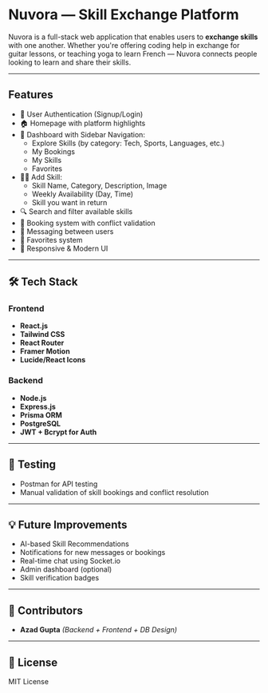 #  Nuvora — Skill Exchange Platform

Nuvora is a full-stack web application that enables users to **exchange skills** with one another. Whether you're offering coding help in exchange for guitar lessons, or teaching yoga to learn French — Nuvora connects people looking to learn and share their skills.

---

##  Features

- 👤 User Authentication (Signup/Login)
- 🏠 Homepage with platform highlights
- 📂 Dashboard with Sidebar Navigation:
  - Explore Skills (by category: Tech, Sports, Languages, etc.)
  - My Bookings
  - My Skills
  - Favorites
- 🧑‍🏫 Add Skill:
  - Skill Name, Category, Description, Image
  - Weekly Availability (Day, Time)
  - Skill you want in return
- 🔍 Search and filter available skills
- 📅 Booking system with conflict validation
- 💬 Messaging between users
- 📌 Favorites system
- 🎨 Responsive & Modern UI

---

## 🛠 Tech Stack

### Frontend
- **React.js**
- **Tailwind CSS**
- **React Router**
- **Framer Motion**
- **Lucide/React Icons**

### Backend
- **Node.js**
- **Express.js**
- **Prisma ORM**
- **PostgreSQL**
- **JWT + Bcrypt for Auth**

---

## 🧪 Testing

- Postman for API testing
- Manual validation of skill bookings and conflict resolution

---

## 💡 Future Improvements

- AI-based Skill Recommendations
- Notifications for new messages or bookings
- Real-time chat using Socket.io
- Admin dashboard (optional)
- Skill verification badges

---

## 🤝 Contributors

- **Azad Gupta** *(Backend + Frontend + DB Design)*

---

## 📜 License

MIT License
